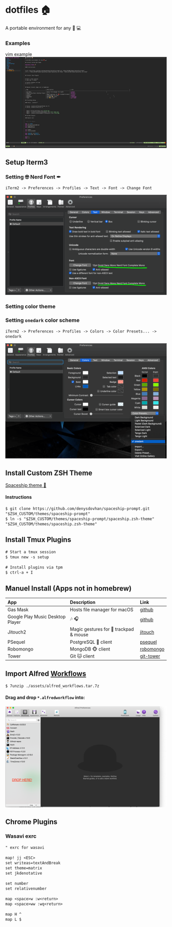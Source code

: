 # dotfiles 🏠

A portable environment for any 🍎 💻

### Examples

vim example
![work space example](./assets/pics/vim-example.png)

## Setup Iterm3

### Setting 🤓 Nerd Font ✒

```shell
iTerm2 -> Preferences -> Profiles -> Text -> Font -> Change Font
```

![set font](./assets/pics/change_font.png)

### Setting color theme

### Setting `onedark` color scheme

```shell
iTerm2 -> Preferences -> Profiles -> Colors -> Color Presets... -> onedark
```

![set colors](./assets/pics/set_colors.png)

## Install Custom ZSH Theme

[Spaceship theme 🚀](https://github.com/denysdovhan/spaceship-prompt)

#### Instructions

```shell
$ git clone https://github.com/denysdovhan/spaceship-prompt.git "$ZSH_CUSTOM/themes/spaceship-prompt"
$ ln -s "$ZSH_CUSTOM/themes/spaceship-prompt/spaceship.zsh-theme" "$ZSH_CUSTOM/themes/spaceship.zsh-theme"
```

## Install Tmux Plugins

```shell
# Start a tmux session
$ tmux new -s setup

# Install plugins via tpm
$ ctrl-a + I
```

## Manuel Install (Apps not in homebrew)

| App                              | Description                            | Link                                                                                               |
| :------------------------------- | :------------------------------------- | :------------------------------------------------------------------------------------------------- |
| Gas Mask                         | Hosts file manager for macOS           | [github](https://github.com/2ndalpha/gasmask)                                                      |
| Google Play Music Desktop Player | 🎶 🎧                                  | [github](https://github.com/MarshallOfSound/Google-Play-Music-Desktop-Player-UNOFFICIAL-/releases) |
| Jitouch2                         | Magic gestures for 🍎 trackpad & mouse | [jitouch](https://www.jitouch.com/download/)                                                       |
| PSequel                          | PostgreSQL 🐘 client                   | [psequel](http://www.psequel.com/)                                                                 |
| Robomongo                        | MongoDB 🐵 client                      | [robomongo](https://robomongo.org/)                                                                |
| Tower                            | Git 🐱 client                          | [git-tower](https://www.git-tower.com/mac)                                                         |

## Import Alfred [Workflows](https://www.alfredapp.com/workflows/)

```shell
$ 7unzip ./assets/alfred_workflows.tar.7z
```

#### Drag and drop `*.alfredworkflow` into:

![import workflows](./assets/pics/import_workflows.png)

## Chrome Plugins

### Wasavi exrc

```vim
" exrc for wasavi

map! jj <ESC>
set writeas=textAndBreak
set theme=matrix
set jkdenotative

set number
set relativenumber

map <space>w :w<return>
map <space>ww :wq<return>

map H ^
map L $
```
